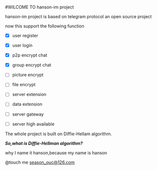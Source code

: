 #WILCOME TO hanson-im project

hanson-im project is based on telegram protocol
an open source project

now this support the following function 

- [x] user register
- [x] user login
- [x] p2p encrypt chat 
- [x] group encrypt chat
- [ ] picture encrypt
- [ ] file encrypt
- [ ] server extension
- [ ] data extension
- [ ] server gateway
- [ ] server high available



The whole project is built on Diffie-Hellam algorithm.

***So,what is Diffie-Hellman algorithm?***

[the article about the Diffie-Hellman protocol]: http://cs.indstate.edu/~skallam/doc.pdf

[](/book/pic.png)


why I name it hanson,because my name is hanson

@touch me season_ouc@126.com


